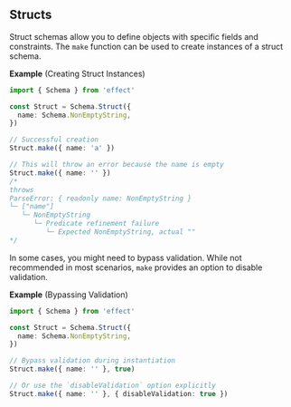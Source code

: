 ## Structs

Struct schemas allow you to define objects with specific fields and constraints. The `make` function can be used to create instances of a struct schema.

**Example** (Creating Struct Instances)

```ts twoslash
import { Schema } from 'effect'

const Struct = Schema.Struct({
  name: Schema.NonEmptyString,
})

// Successful creation
Struct.make({ name: 'a' })

// This will throw an error because the name is empty
Struct.make({ name: '' })
/*
throws
ParseError: { readonly name: NonEmptyString }
└─ ["name"]
   └─ NonEmptyString
      └─ Predicate refinement failure
         └─ Expected NonEmptyString, actual ""
*/
```

In some cases, you might need to bypass validation. While not recommended in most scenarios, `make` provides an option to disable validation.

**Example** (Bypassing Validation)

```ts twoslash
import { Schema } from 'effect'

const Struct = Schema.Struct({
  name: Schema.NonEmptyString,
})

// Bypass validation during instantiation
Struct.make({ name: '' }, true)

// Or use the `disableValidation` option explicitly
Struct.make({ name: '' }, { disableValidation: true })
```
